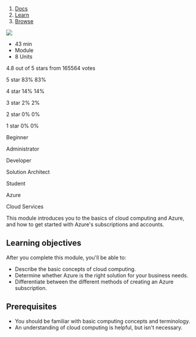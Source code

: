 1.  [Docs][1]
2.  [Learn][2]
3.  [Browse][3]

![](https://docs.microsoft.com/en-us/learn/achievements/intro-to-azure-fundamentals.svg)

-   43 min
-   Module
-   8 Units

4.8 out of 5 stars from 165564 votes

5 star 83% 83%

4 star 14% 14%

3 star 2% 2%

2 star 0% 0%

1 star 0% 0%

Beginner

Administrator

Developer

Solution Architect

Student

Azure

Cloud Services

This module introduces you to the basics of cloud computing and Azure, and how to get started with Azure's subscriptions and accounts.

## Learning objectives

After you complete this module, you'll be able to:

-   Describe the basic concepts of cloud computing.
-   Determine whether Azure is the right solution for your business needs.
-   Differentiate between the different methods of creating an Azure subscription.

## Prerequisites

-   You should be familiar with basic computing concepts and terminology.
-   An understanding of cloud computing is helpful, but isn't necessary.

[1]: https://docs.microsoft.com/en-us/
[2]: https://docs.microsoft.com/en-us/learn/
[3]: https://docs.microsoft.com/en-us/learn/browse/